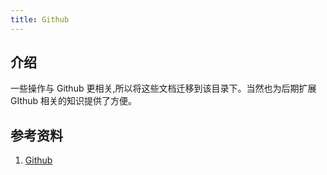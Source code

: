 ```yaml
---
title: Github
---
```


## 介绍

一些操作与 Github 更相关,所以将这些文档迁移到该目录下。当然也为后期扩展 GIthub 相关的知识提供了方便。



## 参考资料

1. [Github](https://help.github.com/cn)